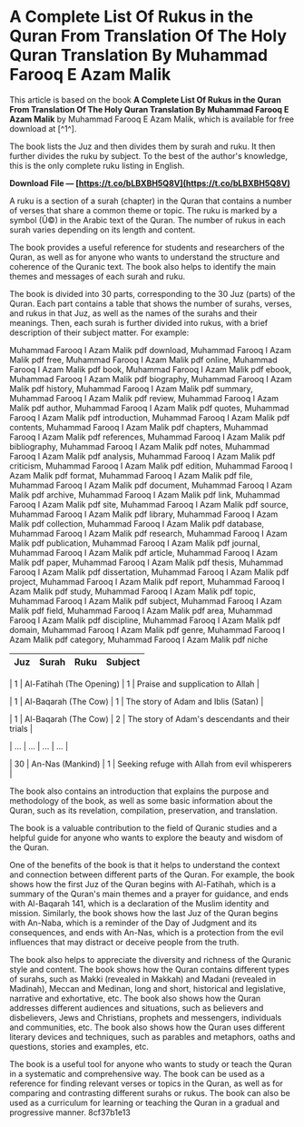 # A Complete List Of Rukus in the Quran From Translation Of The Holy Quran Translation By Muhammad Farooq E Azam Malik
 
This article is based on the book **A Complete List Of Rukus in the Quran From Translation Of The Holy Quran Translation By Muhammad Farooq E Azam Malik** by Muhammad Farooq E Azam Malik, which is available for free download at [^1^].
 
The book lists the Juz and then divides them by surah and ruku. It then further divides the ruku by subject. To the best of the author's knowledge, this is the only complete ruku listing in English.
 
**Download File — [https://t.co/bLBXBH5Q8V](https://t.co/bLBXBH5Q8V)**


 
A ruku is a section of a surah (chapter) in the Quran that contains a number of verses that share a common theme or topic. The ruku is marked by a symbol (Û©) in the Arabic text of the Quran. The number of rukus in each surah varies depending on its length and content.
 
The book provides a useful reference for students and researchers of the Quran, as well as for anyone who wants to understand the structure and coherence of the Quranic text. The book also helps to identify the main themes and messages of each surah and ruku.
 
The book is divided into 30 parts, corresponding to the 30 Juz (parts) of the Quran. Each part contains a table that shows the number of surahs, verses, and rukus in that Juz, as well as the names of the surahs and their meanings. Then, each surah is further divided into rukus, with a brief description of their subject matter. For example:
 
Muhammad Farooq I Azam Malik pdf download,  Muhammad Farooq I Azam Malik pdf free,  Muhammad Farooq I Azam Malik pdf online,  Muhammad Farooq I Azam Malik pdf book,  Muhammad Farooq I Azam Malik pdf ebook,  Muhammad Farooq I Azam Malik pdf biography,  Muhammad Farooq I Azam Malik pdf history,  Muhammad Farooq I Azam Malik pdf summary,  Muhammad Farooq I Azam Malik pdf review,  Muhammad Farooq I Azam Malik pdf author,  Muhammad Farooq I Azam Malik pdf quotes,  Muhammad Farooq I Azam Malik pdf introduction,  Muhammad Farooq I Azam Malik pdf contents,  Muhammad Farooq I Azam Malik pdf chapters,  Muhammad Farooq I Azam Malik pdf references,  Muhammad Farooq I Azam Malik pdf bibliography,  Muhammad Farooq I Azam Malik pdf notes,  Muhammad Farooq I Azam Malik pdf analysis,  Muhammad Farooq I Azam Malik pdf criticism,  Muhammad Farooq I Azam Malik pdf edition,  Muhammad Farooq I Azam Malik pdf format,  Muhammad Farooq I Azam Malik pdf file,  Muhammad Farooq I Azam Malik pdf document,  Muhammad Farooq I Azam Malik pdf archive,  Muhammad Farooq I Azam Malik pdf link,  Muhammad Farooq I Azam Malik pdf site,  Muhammad Farooq I Azam Malik pdf source,  Muhammad Farooq I Azam Malik pdf library,  Muhammad Farooq I Azam Malik pdf collection,  Muhammad Farooq I Azam Malik pdf database,  Muhammad Farooq I Azam Malik pdf research,  Muhammad Farooq I Azam Malik pdf publication,  Muhammad Farooq I Azam Malik pdf journal,  Muhammad Farooq I Azam Malik pdf article,  Muhammad Farooq I Azam Malik pdf paper,  Muhammad Farooq I Azam Malik pdf thesis,  Muhammad Farooq I Azam Malik pdf dissertation,  Muhammad Farooq I Azam Malik pdf project,  Muhammad Farooq I Azam Malik pdf report,  Muhammad Farooq I Azam Malik pdf study,  Muhammad Farooq I Azam Malik pdf topic,  Muhammad Farooq I Azam Malik pdf subject,  Muhammad Farooq I Azam Malik pdf field,  Muhammad Farooq I Azam Malik pdf area,  Muhammad Farooq I Azam Malik pdf discipline,  Muhammad Farooq I Azam Malik pdf domain,  Muhammad Farooq I Azam Malik pdf genre,  Muhammad Farooq I Azam Malik pdf category,  Muhammad Farooq I Azam Malik pdf niche

| Juz | Surah | Ruku | Subject |
| --- | --- | --- | --- |

| 1 | Al-Fatihah (The Opening) | 1 | Praise and supplication to Allah |

| 1 | Al-Baqarah (The Cow) | 1 | The story of Adam and Iblis (Satan) |

| 1 | Al-Baqarah (The Cow) | 2 | The story of Adam's descendants and their trials |

| ... | ... | ... | ... |

| 30 | An-Nas (Mankind) | 1 | Seeking refuge with Allah from evil whisperers |

The book also contains an introduction that explains the purpose and methodology of the book, as well as some basic information about the Quran, such as its revelation, compilation, preservation, and translation.
 
The book is a valuable contribution to the field of Quranic studies and a helpful guide for anyone who wants to explore the beauty and wisdom of the Quran.

One of the benefits of the book is that it helps to understand the context and connection between different parts of the Quran. For example, the book shows how the first Juz of the Quran begins with Al-Fatihah, which is a summary of the Quran's main themes and a prayer for guidance, and ends with Al-Baqarah 141, which is a declaration of the Muslim identity and mission. Similarly, the book shows how the last Juz of the Quran begins with An-Naba, which is a reminder of the Day of Judgment and its consequences, and ends with An-Nas, which is a protection from the evil influences that may distract or deceive people from the truth.
 
The book also helps to appreciate the diversity and richness of the Quranic style and content. The book shows how the Quran contains different types of surahs, such as Makki (revealed in Makkah) and Madani (revealed in Madinah), Meccan and Medinan, long and short, historical and legislative, narrative and exhortative, etc. The book also shows how the Quran addresses different audiences and situations, such as believers and disbelievers, Jews and Christians, prophets and messengers, individuals and communities, etc. The book also shows how the Quran uses different literary devices and techniques, such as parables and metaphors, oaths and questions, stories and examples, etc.
 
The book is a useful tool for anyone who wants to study or teach the Quran in a systematic and comprehensive way. The book can be used as a reference for finding relevant verses or topics in the Quran, as well as for comparing and contrasting different surahs or rukus. The book can also be used as a curriculum for learning or teaching the Quran in a gradual and progressive manner.
 8cf37b1e13
 
